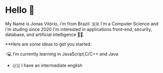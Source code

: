 # Hello 🤙

My Name is Jonas Vitório, i'm from Brazil. 🇧🇷
I'm a Computer Science and i'm studing since 2020
I'm interested in applications front-end, security,
database, and artificial intelligence 👨‍💻.

**Here are some ideas to get you started:


-💻 I’m currently learning in JavaScript,C/C++ and Java
- 🇺🇸 I have an intermediate english


